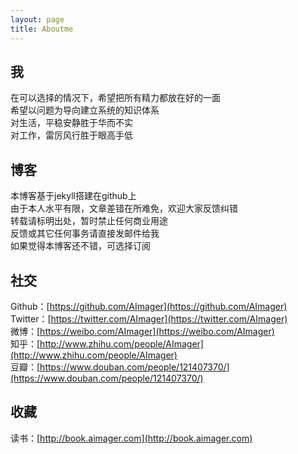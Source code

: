 ```yaml
---
layout: page
title: Aboutme
---
```


## 我

在可以选择的情况下，希望把所有精力都放在好的一面  <br>
希望以问题为导向建立系统的知识体系   <br>
对生活，平稳安静胜于华而不实  <br>
对工作，雷厉风行胜于眼高手低

## 博客

本博客基于jekyll搭建在github上   <br>
由于本人水平有限，文章差错在所难免，欢迎大家反馈纠错  <br>
转载请标明出处，暂时禁止任何商业用途  <br>
反馈或其它任何事务请直接发邮件给我 <a href="mailto:funcemail@163.com"><i class="fa fa-mail-reply"></i></a> <br>
如果觉得本博客还不错，可选择订阅 <a href="/feed.xml"><i class="fa fa-rss"></i></a>


## 社交


Github：[https://github.com/AImager](https://github.com/AImager) <br>
Twitter：[https://twitter.com/AImager](https://twitter.com/AImager) <br>
微博：[https://weibo.com/AImager](https://weibo.com/AImager) <br>
知乎：[http://www.zhihu.com/people/AImager](http://www.zhihu.com/people/AImager) <br>
豆瓣：[https://www.douban.com/people/121407370/](https://www.douban.com/people/121407370/) <br>


## 收藏

读书：[http://book.aimager.com](http://book.aimager.com) <br>



<!-- <div id="container_comment"></div> -->

